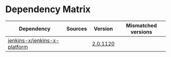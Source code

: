 # Dependency Matrix

Dependency | Sources | Version | Mismatched versions
---------- | ------- | ------- | -------------------
[jenkins-x/jenkins-x-platform](https://github.com/jenkins-x/jenkins-x-platform.git) |  | [2.0.1120](https://github.com/jenkins-x/jenkins-x-platform/releases/tag/v2.0.1120) | 
